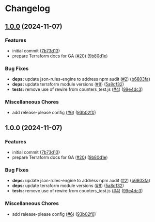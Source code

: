 # Changelog

## [1.0.0](https://github.com/GoogleCloudPlatform/memorystore-cluster-autoscaler/compare/v1.0.0...v1.0.0) (2024-11-07)


### Features

* initial commit ([7b73d13](https://github.com/GoogleCloudPlatform/memorystore-cluster-autoscaler/commit/7b73d13914d795d57c3d984ffbb4163687a189fc))
* prepare Terraform docs for GA ([#20](https://github.com/GoogleCloudPlatform/memorystore-cluster-autoscaler/issues/20)) ([9b80d1e](https://github.com/GoogleCloudPlatform/memorystore-cluster-autoscaler/commit/9b80d1ebcb5364df88918d4cfeae37ee27cb4222))


### Bug Fixes

* **deps:** update json-rules-engine to address npm audit ([#2](https://github.com/GoogleCloudPlatform/memorystore-cluster-autoscaler/issues/2)) ([b6803fa](https://github.com/GoogleCloudPlatform/memorystore-cluster-autoscaler/commit/b6803fa53505cef4fea3f87ccc805e17d9ee4262))
* **deps:** update terraform module versions ([#8](https://github.com/GoogleCloudPlatform/memorystore-cluster-autoscaler/issues/8)) ([5a8df32](https://github.com/GoogleCloudPlatform/memorystore-cluster-autoscaler/commit/5a8df328e4b022b7e904996673b012f8af387e36))
* **tests:** remove use of rewire from counters_test.js ([#4](https://github.com/GoogleCloudPlatform/memorystore-cluster-autoscaler/issues/4)) ([99e4dc3](https://github.com/GoogleCloudPlatform/memorystore-cluster-autoscaler/commit/99e4dc33646a07b2b480423f1b37a0a89c0fb5f5))


### Miscellaneous Chores

* add release-please config ([#6](https://github.com/GoogleCloudPlatform/memorystore-cluster-autoscaler/issues/6)) ([93b02f0](https://github.com/GoogleCloudPlatform/memorystore-cluster-autoscaler/commit/93b02f08f9f205bbdabda8967ce99bf2aa3b8466))

## 1.0.0 (2024-11-07)


### Features

* initial commit ([7b73d13](https://github.com/GoogleCloudPlatform/memorystore-cluster-autoscaler/commit/7b73d13914d795d57c3d984ffbb4163687a189fc))
* prepare Terraform docs for GA ([#20](https://github.com/GoogleCloudPlatform/memorystore-cluster-autoscaler/issues/20)) ([9b80d1e](https://github.com/GoogleCloudPlatform/memorystore-cluster-autoscaler/commit/9b80d1ebcb5364df88918d4cfeae37ee27cb4222))


### Bug Fixes

* **deps:** update json-rules-engine to address npm audit ([#2](https://github.com/GoogleCloudPlatform/memorystore-cluster-autoscaler/issues/2)) ([b6803fa](https://github.com/GoogleCloudPlatform/memorystore-cluster-autoscaler/commit/b6803fa53505cef4fea3f87ccc805e17d9ee4262))
* **deps:** update terraform module versions ([#8](https://github.com/GoogleCloudPlatform/memorystore-cluster-autoscaler/issues/8)) ([5a8df32](https://github.com/GoogleCloudPlatform/memorystore-cluster-autoscaler/commit/5a8df328e4b022b7e904996673b012f8af387e36))
* **tests:** remove use of rewire from counters_test.js ([#4](https://github.com/GoogleCloudPlatform/memorystore-cluster-autoscaler/issues/4)) ([99e4dc3](https://github.com/GoogleCloudPlatform/memorystore-cluster-autoscaler/commit/99e4dc33646a07b2b480423f1b37a0a89c0fb5f5))


### Miscellaneous Chores

* add release-please config ([#6](https://github.com/GoogleCloudPlatform/memorystore-cluster-autoscaler/issues/6)) ([93b02f0](https://github.com/GoogleCloudPlatform/memorystore-cluster-autoscaler/commit/93b02f08f9f205bbdabda8967ce99bf2aa3b8466))
